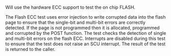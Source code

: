 Will use the hardware ECC support to test the on chip FLASH.

The Flash ECC test uses error injection to write corrupted data into the flash page to ensure that the single-bit
and multi-bit errors are correctly detected. If the page is not programmed then it is allocated, programmed and
corrupted by the POST function. The test checks the detection of single and multi-bit errors on the flash ECC.
Interrupts are disabled during this test to ensure that the test does not raise an SCU interrupt. The result of the
test is returned to the caller.
